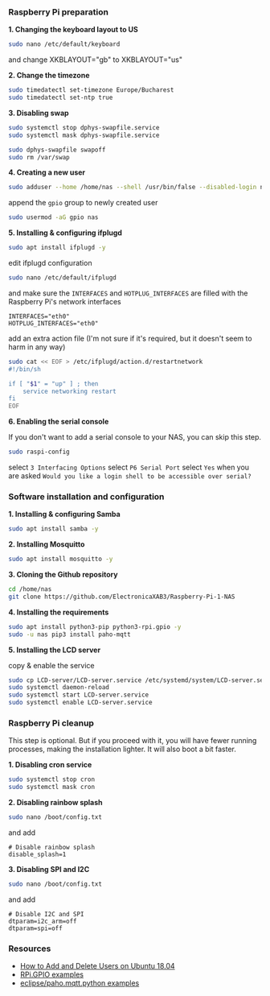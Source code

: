 ### Raspberry Pi preparation

**1. Changing the keyboard layout to US**

```bash
sudo nano /etc/default/keyboard
```

and change XKBLAYOUT="gb" to XKBLAYOUT="us"

**2. Change the timezone**

```bash
sudo timedatectl set-timezone Europe/Bucharest
sudo timedatectl set-ntp true
```

**3. Disabling swap**

```bash
sudo systemctl stop dphys-swapfile.service
sudo systemctl mask dphys-swapfile.service
```

```bash
sudo dphys-swapfile swapoff
sudo rm /var/swap
```

**4. Creating a new user**

```bash
sudo adduser --home /home/nas --shell /usr/bin/false --disabled-login nas
```

append the `gpio` group to newly created user

```bash
sudo usermod -aG gpio nas
```

**5. Installing & configuring ifplugd**

```bash
sudo apt install ifplugd -y
```

edit ifplugd configuration

```bash
sudo nano /etc/default/ifplugd
```

and make sure the `INTERFACES` and `HOTPLUG_INTERFACES` are filled with the Raspberry Pi's network interfaces

```text
INTERFACES="eth0"
HOTPLUG_INTERFACES="eth0"
```

add an extra action file (I'm not sure if it's required, but it doesn't seem to harm in any way)

```bash
sudo cat << EOF > /etc/ifplugd/action.d/restartnetwork
#!/bin/sh

if [ "$1" = "up" ] ; then
    service networking restart
fi
EOF
```

**6. Enabling the serial console**

If you don't want to add a serial console to your NAS, you can skip this step.

```bash
sudo raspi-config
```

select `3 Interfacing Options`
select `P6 Serial Port`
select `Yes` when you are asked `Would you like a login shell to be accessible over serial?`

### Software installation and configuration

**1. Installing & configuring Samba**

```bash
sudo apt install samba -y
```

**2. Installing Mosquitto**

```bash
sudo apt install mosquitto -y
```

**3. Cloning the Github repository**

```bash
cd /home/nas
git clone https://github.com/ElectronicaXAB3/Raspberry-Pi-1-NAS
```

**4. Installing the requirements**

```bash
sudo apt install python3-pip python3-rpi.gpio -y
sudo -u nas pip3 install paho-mqtt
```

**5. Installing the LCD server**

copy & enable the service

```bash
sudo cp LCD-server/LCD-server.service /etc/systemd/system/LCD-server.service
sudo systemctl daemon-reload
sudo systemctl start LCD-server.service
sudo systemctl enable LCD-server.service
```

### Raspberry Pi cleanup

This step is optional. But if you proceed with it, you will have fewer running processes, making the installation lighter. It will also boot a bit faster.

**1. Disabling cron service**

```bash
sudo systemctl stop cron
sudo systemctl mask cron
```

**2. Disabling rainbow splash**

```bash
sudo nano /boot/config.txt
```

and add

```text
# Disable rainbow splash
disable_splash=1
```

**3. Disabling SPI and I2C**

```bash
sudo nano /boot/config.txt
```

and add

```text
# Disable I2C and SPI
dtparam=i2c_arm=off
dtparam=spi=off
```

### Resources

- [How to Add and Delete Users on Ubuntu 18.04](https://www.digitalocean.com/community/tutorials/how-to-add-and-delete-users-on-ubuntu-18-04)
- [RPi.GPIO examples](https://sourceforge.net/p/raspberry-gpio-python/wiki/Examples/)
- [eclipse/paho.mqtt.python examples](https://github.com/eclipse/paho.mqtt.python/tree/af64c3845663caaebaba0720549eb363067ca07a/examples)
